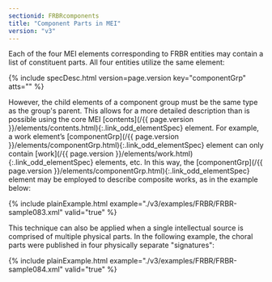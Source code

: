 ```yaml
---
sectionid: FRBRcomponents
title: "Component Parts in MEI"
version: "v3"
---
```




Each of the four MEI elements corresponding to FRBR entities may contain a list of
constituent parts. All four entities utilize the same element:



{% include specDesc.html version=page.version key="componentGrp" atts="" %}



However, the child elements of a component group must be the same type as the group's
parent.
This allows for a more detailed description than is possible using the core MEI [contents](/{{ page.version }}/elements/contents.html){:.link_odd_elementSpec} element. For example, a work element’s [componentGrp](/{{ page.version }}/elements/componentGrp.html){:.link_odd_elementSpec} element can only contain [work](/{{ page.version }}/elements/work.html){:.link_odd_elementSpec} elements, etc. In
this way, the [componentGrp](/{{ page.version }}/elements/componentGrp.html){:.link_odd_elementSpec} element may be employed to describe composite
works, as in the example below:

{% include plainExample.html example="./v3/examples/FRBR/FRBR-sample083.xml" valid="true" %}

This technique can also be applied when a single intellectual source is comprised
of multiple
physical parts. In the following example, the choral parts were published in four
physically
separate "signatures":

{% include plainExample.html example="./v3/examples/FRBR/FRBR-sample084.xml" valid="true" %}

